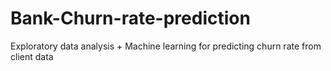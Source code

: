 # Bank-Churn-rate-prediction
Exploratory data analysis + Machine learning for predicting churn rate from client data
